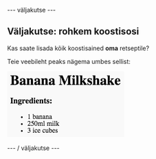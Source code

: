 \--- väljakutse \---

## Väljakutse: rohkem koostisosi

Kas saate lisada kõik koostisained **oma** retseptile?

Teie veebileht peaks nägema umbes sellist:

![ekraanipilt](images/recipe-more-ingredients.png)

\--- / väljakutse \---